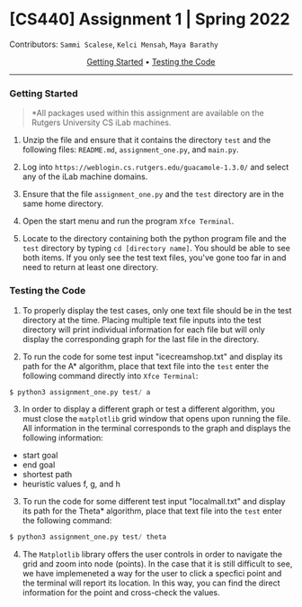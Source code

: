 # [CS440] Assignment 1 | Spring 2022
Contributors: `Sammi Scalese`, `Kelci Mensah`, `Maya Barathy`

<div align="center">

[Getting Started](#Getting-Started) • [Testing the Code](#Testing-the-Code) </div>

<hr>

### Getting Started
> *All packages used within this assignment are available on the Rutgers University CS iLab machines.

1. Unzip the file and ensure that it contains the directory `test` and the following files: `README.md`, `assignment_one.py`, and `main.py`.

2. Log into `https://weblogin.cs.rutgers.edu/guacamole-1.3.0/` and select any of the iLab machine domains. 

3. Ensure that the file `assignment_one.py` and the `test` directory are in the same home directory.

4. Open the start menu and run the program `Xfce Terminal`.

5. Locate to the directory containing both the python program file and the `test` directory by typing `cd [directory name]`. You should be able to see both items. If you only see the test text files, you've gone too far in and need to return at least one directory.

### Testing the Code
1. To properly display the test cases, only one text file should be in the test directory at the time. Placing multiple text file inputs into the test directory will print individual information for each file but will only display the corresponding graph for the last file in the directory.

2. To run the code for some test input "icecreamshop.txt" and display its path for the A* algorithm, place that text file into the `test` enter the following command directly into `Xfce Terminal`:
```Python
$ python3 assignment_one.py test/ a
```

3. In order to display a different graph or test a different algorithm, you must close the `matplotlib` grid window that opens upon running the file. All information in the terminal corresponds to the graph and displays the following information:
- start goal
- end goal
- shortest path
- heuristic values f, g, and h

3. To run the code for some different test input "localmall.txt" and display its path for the Theta* algorithm, place that text file into the `test` enter the following command:
```Python
$ python3 assignment_one.py test/ theta
```

4. The `Matplotlib` library offers the user controls in order to navigate the grid and zoom into node (points). In the case that it is still difficult to see, we have implemeneted a way for the user to click a specfici point and the terminal will report its location. In this way, you can find the direct information for the point and cross-check the values.